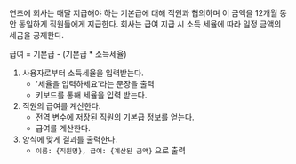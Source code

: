 연초에 회사는 매달 지급해야 하는 기본급에 대해 직원과 협의하며 이 금액을 12개월 동안 동일하게 직원들에게 지급한다.
회사는 급여 지급 시 소득 세율에 따라 일정 금액의 세금을 공제한다.

급여 = 기본급 - (기본급 * 소득세율)


1. 사용자로부터 소득세율을 입력받는다.  
    - '세율을 입력하세요'라는 문장을 출력
    - 키보드를 통해 세율을 입력 받는다.
2. 직원의 급여를 계산한다.
    - 전역 변수에 저장된 직원의 기본급 정보를 얻는다.
    - 급여를 계산한다.
3. 양식에 맞게 결과를 출력한다.
    - `이름: {직원명}, 급여: {계산된 금액}` 으로 출력
    